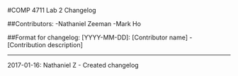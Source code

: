 #COMP 4711 Lab 2 Changelog

##Contributors:
-Nathaniel Zeeman
-Mark Ho

##Format for changelog:
[YYYY-MM-DD]: [Contributor name] - [Contribution description]

---

2017-01-16: Nathaniel Z - Created changelog
